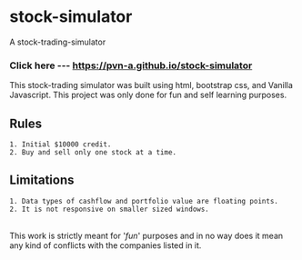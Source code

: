 # stock-simulator
A stock-trading-simulator

### Click here --- https://pvn-a.github.io/stock-simulator


This stock-trading simulator was built using html, bootstrap css, and Vanilla Javascript. This project was only done for fun and self learning purposes.


## Rules  

```
1. Initial $10000 credit.   
2. Buy and sell only one stock at a time.  
```

## Limitations  
```
1. Data types of cashflow and portfolio value are floating points.  
2. It is not responsive on smaller sized windows.
```

<br/>
This work is strictly meant for '<i>fun</i>' purposes and in no way does it mean any kind of conflicts with the companies listed in it.
